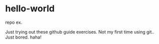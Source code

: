 # hello-world
repo ex.

Just trying out these github guide exercises. Not my first time using git.. Just bored. haha!
